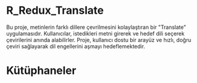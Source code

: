 
# R_Redux_Translate

Bu proje, metinlerin farklı dillere çevrilmesini kolaylaştıran bir "Translate" uygulamasıdır. 
Kullanıcılar, istedikleri metni girerek ve hedef dili seçerek çevirilerini anında alabilirler. 
Proje, kullanıcı dostu bir arayüz ve hızlı, doğru çeviri sağlayarak dil engellerini aşmayı hedeflemektedir.

# Kütüphaneler

